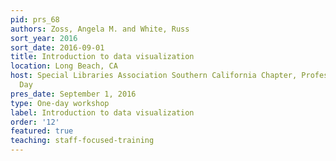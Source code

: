 ```yaml
---
pid: prs_68
authors: Zoss, Angela M. and White, Russ
sort_year: 2016
sort_date: 2016-09-01
title: Introduction to data visualization
location: Long Beach, CA
host: Special Libraries Association Southern California Chapter, Professional Development
  Day
pres_date: September 1, 2016
type: One-day workshop
label: Introduction to data visualization
order: '12'
featured: true
teaching: staff-focused-training
---
```

